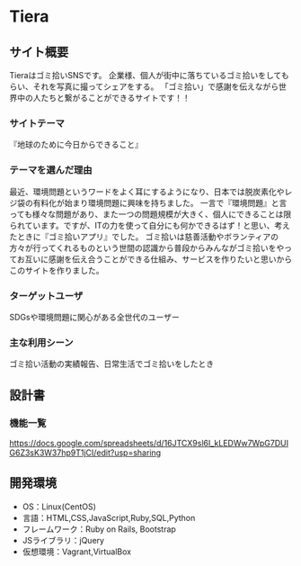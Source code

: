 # Tiera

## サイト概要
Tieraはゴミ拾いSNSです。
企業様、個人が街中に落ちているゴミ拾いをしてもらい、それを写真に撮ってシェアをする。
「ゴミ拾い」で感謝を伝えながら世界中の人たちと繋がることができるサイトです！！

### サイトテーマ
『地球のために今日からできること』

### テーマを選んだ理由
最近、環境問題というワードをよく耳にするようになり、日本では脱炭素化やレジ袋の有料化が始まり環境問題に興味を持ちました。
一言で『環境問題』と言っても様々な問題があり、また一つの問題規模が大きく、個人にできることは限られています。ですが、ITの力を使って自分にも何かできるはず！と思い、考えたときに『ゴミ拾いアプリ』でした。
ゴミ拾いは慈善活動やボランティアの方々が行ってくれるものという世間の認識から普段からみんながゴミ拾いをやってお互いに感謝を伝え合うことができる仕組み、サービスを作りたいと思いからこのサイトを作りました。

### ターゲットユーザ
SDGsや環境問題に関心がある全世代のユーザー

### 主な利用シーン
ゴミ拾い活動の実績報告、日常生活でゴミ拾いをしたとき

## 設計書

### 機能一覧
<https://docs.google.com/spreadsheets/d/16JTCX9sl6I_kLEDWw7WpG7DUIG6Z3sK3W37hp9T1jCI/edit?usp=sharing>

## 開発環境
- OS：Linux(CentOS)
- 言語：HTML,CSS,JavaScript,Ruby,SQL,Python
- フレームワーク：Ruby on Rails, Bootstrap
- JSライブラリ：jQuery
- 仮想環境：Vagrant,VirtualBox